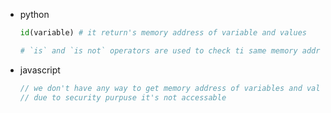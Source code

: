 - python 

    ```python
    id(variable) # it return's memory address of variable and values

    # `is` and `is not` operators are used to check ti same memory address of variables and values
    ```

- javascript

    ```javascript
    // we don't have any way to get memory address of variables and values 
    // due to security purpuse it's not accessable
    ```